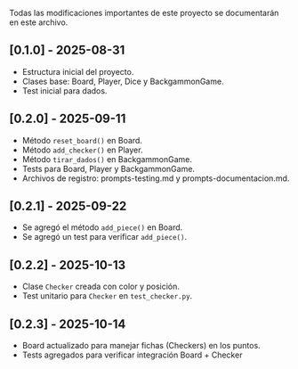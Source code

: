 
Todas las modificaciones importantes de este proyecto se documentarán en este archivo.

## [0.1.0] - 2025-08-31

- Estructura inicial del proyecto.
- Clases base: Board, Player, Dice y BackgammonGame.
- Test inicial para dados.
## [0.2.0] - 2025-09-11
- Método `reset_board()` en Board.
- Método `add_checker()` en Player.
- Método `tirar_dados()` en BackgammonGame.
- Tests para Board, Player y BackgammonGame.
- Archivos de registro: prompts-testing.md y prompts-documentacion.md.
## [0.2.1] - 2025-09-22
- Se agregó el método `add_piece()` en Board.
- Se agregó un test para verificar `add_piece()`.
## [0.2.2] - 2025-10-13
- Clase `Checker` creada con color y posición.
- Test unitario para `Checker` en `test_checker.py`.
## [0.2.3] - 2025-10-14
- Board actualizado para manejar fichas (Checkers) en los puntos.
- Tests agregados para verificar integración Board + Checker